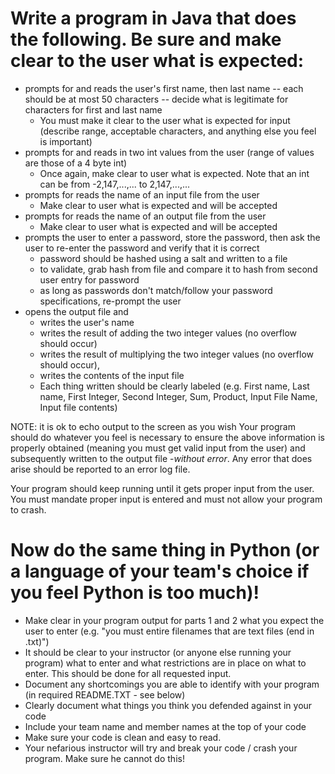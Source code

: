 # Write a program in Java that does the following.  Be sure and make clear to the user what is expected:

- prompts for and reads the user's first name, then last name -- each should be at most 50 characters -- decide what is legitimate for characters for first and last name
  - You must make it clear to the user what is expected for input (describe range, acceptable characters, and anything else you feel is important)
- prompts for and reads in two int values from the user (range of values are those of a 4 byte int)
  - Once again, make clear to user what is expected. Note that an int can be from -2,147,...,... to 2,147,...,...
- prompts for reads the name of an input file from the user
  - Make clear to user what is expected and will be accepted
- prompts for reads the name of an output file from the user
  - Make clear to user what is expected and will be accepted
- prompts the user to enter a password, store the password, then ask the user to re-enter the password and verify that it is correct
  - password should be hashed using a salt and written to a file
  - to validate, grab hash from file and compare it to hash from second user entry for password
  - as long as passwords don't match/follow your password specifications, re-prompt the user
- opens the output file and
  - writes the user's name
  - writes the result of adding the two integer values (no overflow should occur)
  - writes the result of multiplying the two integer values (no overflow should occur),
  - writes the contents of the input file
  - Each thing written should be clearly labeled (e.g. First name, Last name, First Integer, Second Integer, Sum, Product, Input File Name, Input file contents)

NOTE: it is ok to echo output to the screen as you wish
Your program should do whatever you feel is necessary to ensure the above information is properly obtained (meaning you must get valid input from the user) and subsequently written to the output file -*without error*.  Any error that does arise should be reported to an error log file.

Your program should keep running until it gets proper input from the user.  You must mandate proper input is entered and must not allow your program to crash.

# Now do the same thing in Python (or a language of your team's choice if you feel Python is too much)!

- Make clear in your program output for parts 1 and 2 what you expect the user to enter (e.g. "you must entire filenames that are text files (end in .txt)")
- It should be clear to your instructor (or anyone else running your program) what to enter and what restrictions are in place on what to enter. This should be done for all requested input.
- Document any shortcomings you are able to identify with your program (in required README.TXT - see below)
- Clearly document what things you think you defended against in your code
- Include your team name and member names at the top of your code
- Make sure your code is clean and easy to read.
- Your nefarious instructor will try and break your code / crash your program. Make sure he cannot do this!